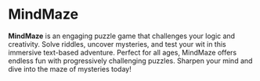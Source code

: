# MindMaze
**MindMaze** is an engaging puzzle game that challenges your logic and creativity. Solve riddles, uncover mysteries, and test your wit in this immersive text-based adventure. Perfect for all ages, MindMaze offers endless fun with progressively challenging puzzles. Sharpen your mind and dive into the maze of mysteries today!
